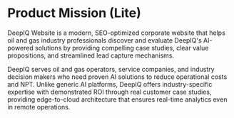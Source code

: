 # Product Mission (Lite)

DeepIQ Website is a modern, SEO-optimized corporate website that helps oil and gas industry professionals discover and evaluate DeepIQ's AI-powered solutions by providing compelling case studies, clear value propositions, and streamlined lead capture mechanisms.

DeepIQ serves oil and gas operators, service companies, and industry decision makers who need proven AI solutions to reduce operational costs and NPT. Unlike generic AI platforms, DeepIQ offers industry-specific expertise with demonstrated ROI through real customer case studies, providing edge-to-cloud architecture that ensures real-time analytics even in remote operations.